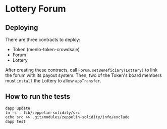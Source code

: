 # Lottery Forum

## Deploying
There are three contracts to deploy:

- Token (menlo-token-crowdsale)
- Forum
- Lottery

After creating these contracts, call `Forum.setBeneficiary(Lottery)` to link the forum with its payout system.
Then, two of the Token's board members  must `install` the Lottery to allow `appTransfer`.

## How to run the tests

```
dapp update
ln -s . lib/zeppelin-solidity/src
echo src >> .git/modules/zeppelin-solidity/info/exclude
dapp test
```
